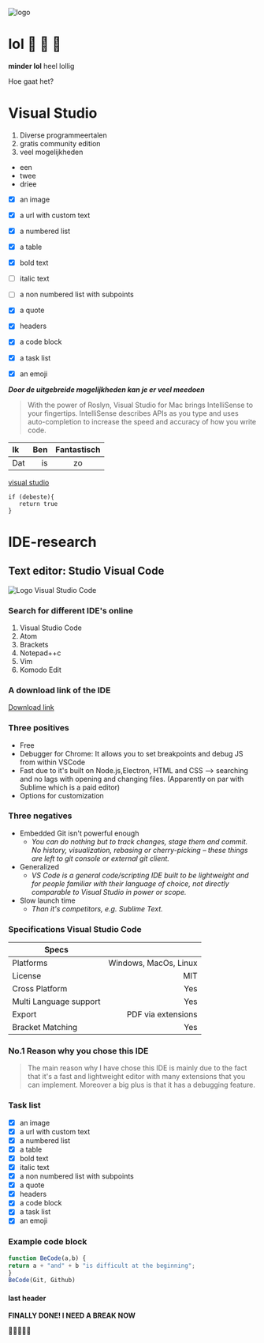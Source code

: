 ![logo](https://cdn-images-1.medium.com/max/1200/1*4pcAVkaZOTLrcUV9dio3oA.png)

# lol :rocket: :rocket: :rocket:
**minder lol**
heel lollig 

Hoe gaat het?

# Visual Studio
1. Diverse programmeertalen 
2. gratis community edition
3. veel mogelijkheden 

* een 
* twee
* driee 

- [x] an image
- [x] a url with custom text
- [x] a numbered list
- [x] a table
- [x] bold text
- [ ] italic text
- [ ] a non numbered list with subpoints
- [x] a quote
- [x] headers
- [x] a code block
- [x] a task list
- [x] an emoji





***Door de uitgebreide mogelijkheden kan je er veel meedoen***




> With the power of Roslyn, Visual Studio for Mac brings IntelliSense to your fingertips. IntelliSense describes APIs as you type and uses auto-completion to increase the speed and accuracy of how you write code.



| Ik   |  Ben | Fantastisch |
| :--  | --:  | :---------: | 
| Dat  | is   |     zo      |



[visual studio](https://visualstudio.microsoft.com/)

```
if (debeste){
   return true 
}
```
 



# IDE-research

## Text editor: Studio Visual Code

![Logo Visual Studio Code](https://cdn-images-1.medium.com/max/1200/1*4pcAVkaZOTLrcUV9dio3oA.png)
### Search for different IDE's online

1. Visual Studio Code
2. Atom
3. Brackets
4. Notepad++c
5. Vim
6. Komodo Edit

### A download link of the IDE

[Download link](https://code.visualstudio.com/Download)

### Three positives
* Free
* Debugger for Chrome: It allows you to set breakpoints and debug JS from within VSCode
* Fast due to it's built on Node.js,Electron, HTML and CSS --> searching and no lags with 
opening and changing files. (Apparently on par with Sublime which is a paid editor)
* Options for customization
### Three negatives
* Embedded Git isn't powerful enough
  * _You can do nothing but to track changes, stage them and commit. No history, visualization, rebasing or cherry-picking – these things are left to git console or external git client._
* Generalized
  * _VS Code is a general code/scripting IDE built to be lightweight and for people familiar with their language of choice, not directly comparable to Visual Studio in power or scope._
* Slow launch time
  * _Than it's competitors, e.g. Sublime Text._
### Specifications Visual Studio Code

| Specs      	|			|
| ------------- | -----:|
| Platforms     | Windows, MacOs, Linux |
| License	| MIT 			|
| Cross Platform| Yes 			|
| Multi Language support   | Yes 	|
| Export	| PDF via extensions	|
| Bracket Matching | Yes 		|

### No.1 Reason why you chose this IDE

>The main reason why I have chose this IDE is mainly due to the fact that it's a fast and 
lightweight editor with many extensions that you can implement. Moreover a big plus is that it has a debugging feature.

### Task list

- [x] an image
- [x] a url with custom text
- [x] a numbered list
- [x] a table
- [x] bold text
- [x] italic text
- [x] a non numbered list with subpoints
- [x] a quote
- [x] headers
- [x] a code block
- [x] a task list
- [x] an emoji

### Example code block
```javascript 
function BeCode(a,b) {
return a + "and" + b "is difficult at the beginning";
}
BeCode(Git, Github)

```


#### last header

**FINALLY DONE! I NEED A BREAK NOW** 

:pray::pray::pray::pray::pray:




